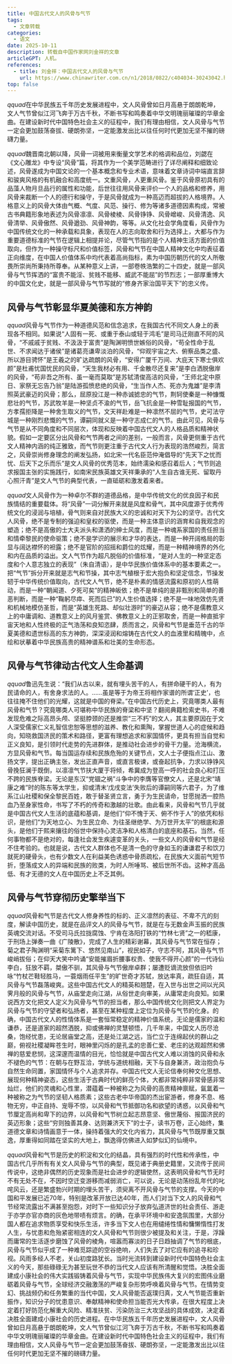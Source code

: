 ```yaml
---
title: 中国古代文人的风骨与气节
tags: 
  - 文章转载
categories: 
  - 语文
date: 2025-10-11    
description: 转载自中国作家网刘金祥的文章
articleGPT: 人机。
references: 
  - title: 刘金祥：中国古代文人的风骨与气节
    url: https://www.chinawriter.com.cn/n1/2018/0822/c404034-30243042.html
top: false
---
```

$qquad$在中华民族五千年历史发展进程中，文人风骨曾如日月高悬于朗朗乾坤，文人气节曾似江河飞奔于万古千秋，不断书写和鸣奏着中华文明瑰丽璀璨的华章金曲。在建设新时代中国特色社会主义的征程中，我们有理由相信，文人风骨与气节一定会更加鼓荡奋拔、硬朗弥坚，一定能激发出比以往任何时代更加无坚不摧的磅礴力量。

$qquad$魏晋南北朝以降，风骨一词被用来衡量文学艺术的格调和品位，刘勰在《文心雕龙》中专设“风骨”篇，将其作为一个美学范畴进行了详尽阐释和细致论述，风骨遂成为中国文论的一个基本概念和专业术语，意味着文章诗词中端直言辞和骏爽风格的有机融合和高度统一。文重风骨，人更重风骨。鉴于风骨原初具有的品藻人物月旦品行的属性和功能，后世往往用风骨来评价一个人的品格和修养，用风骨来裁断一个人的德行和操守，于是风骨就成为一种高迈而超拔的人格境界。人格意义上的风骨大体由气概、气度、风范、操行、修为等诸多道德因素构成，常被古书典籍形象地表述为风骨凛凛、风骨棱棱、风骨铮铮、风骨嶒峻、风骨清逸、风骨清举、风骨傲然、风骨遒劲、风骨神韵，等等。从文化社会学角度看，风骨作为中国传统文化的一种承载和具象，表现在人的志向取舍和行为选择上，大都与作为重要道德标准的气节在逻辑上相提并论，尽管气节指的是个人精神生活方面的价值取向，但作为一种操守标尺和价值标签，风骨和气节在中国人精神文化中均表征着正向维度，在中国人价值体系中均代表着高尚指标，素为中国历朝历代的文人所敬畏所崇尚所秉持所尊奉。从某种意义上讲，一部卷帙浩繁的二十四史，就是一部风骨与气节挥洒的“富贵不能淫、贫贱不能移、威武不能屈”的节烈志；一部厚重博大的中国文化史，就是一部风骨与气节写就的“修身齐家治国平天下”的忠义传。

## 风骨与气节彰显华夏美德和东方神韵

$qquad$风骨与气节作为一种道德风范和信念追求，在我国古代不同文人身上的表现各不相同。如果说“人固有一死、或重于泰山或轻于鸿毛”是司马迁刚直不阿的风骨，“不戚戚于贫贱、不汲汲于富贵”是陶渊明愤世嫉俗的风骨，“苟全性命于乱世、不求闻达于诸侯”是诸葛亮谦卑淡泊的风骨，“仰观宇宙之大、俯察品类之盛、所以游目骋怀”是王羲之的旷达疏朗的风骨，“安得广厦千万间、大庇天下寒士俱欢颜”是杜甫忧国忧民的风骨，“天生我材必有用、千金散尽还复来”是李白洒脱傲岸的风骨，“苟非吾之所有、虽一毫而莫取”是苏轼清俊高洁的风骨，“王师北定中原日、家祭无忘告乃翁”是陆游孤愤悲绝的风骨，“生当作人杰、死亦为鬼雄”是李清照英武豪迈的风骨；那么，屈原投江是一种赤诚摅忠的气节，荆轲使秦是一种慷慨悲壮的气节，苏武牧羊是一种坚贞不渝的气节，岳飞抗金是一种雪耻报国的气节，方孝孺拒降是一种舍生取义的气节，文天祥赴难是一种凛然不屈的气节，史可法守城是一种刚烈悲慨的气节，谭嗣同就义是一种守志成仁的气节。由此可见，风骨与气节是从不同角度和不同层次，体现和反映着中国古代文人的人格品质和精神状貌。假如一定要区分出风骨和气节两者之间的差别，一般而言，风骨更侧重于古代文人精神内涵的纯正雅致，而气节则更注重于古代文人行为表现的浩然峻烈，简言之，风骨崇尚修身理念的阐发弘扬，如北宋一代名臣范仲淹倡导的“先天下之忧而忧、后天下之乐而乐”是文人风骨的优秀范本，始终濡染和感召着后人；气节则追求报国主张的实施践行，如南宋民族英雄文天祥秉承的“人生自古谁无死、留取丹心照汗青”是文人气节的典型代表，一直砥砺和激发着来者。

$qquad$文人风骨作为一种卓尔不群的道德品格，是中华传统文化的优良因子和民族情结的重要载体。将“风骨”一词分解开来就是风度和骨气，其中风度源于优秀传统文化的浸润与培植，骨气则来自对民族大义的忠诚和对天下为公的坚守。古代文人风骨，绝不是专制的强迫和皇权的驱使，而是一种主体意识的涵育和自我观念的塑造；绝不是高傲的士大夫派头和潇洒的绅士风度，而是一种魂系家国的责任担当和情牵黎民的使命驱策；绝不是学识的展示和才华的表达，而是一种开阔格局的彰显与阔达襟怀的袒露；绝不是官阶的招摇和爵位的炫耀，而是一种精神境界的外化和内在品质的溢出。文人气节作为超凡脱俗的价值标准，“是对人生的一种坚定态度和个人意志独立的表现”（朱自清语），是中华民族价值体系中的基本要素之一。把“气节”拆分开来就是志气和节操，其中志气植根于宏大抱负和坚定信念，节操发轫于中华传统价值取向，古代文人气节，绝不是朴素的情感流露和原初的人性萌动，而是一种“朝闻道、夕死可矣”的精神皈依；绝不是单纯的是非甄别和简单的善恶判断，而是一种“鞠躬尽瘁、死而后已”的人生价值选择；绝不是一味地效仿先贤和机械地模仿圣哲，而是“英雄生死路、却似壮游时”的豪迈从容；绝不是儒教意义上的中庸调和、道教意义上的风月鉴赏、佛教意义上的正邪取舍，而是一种直抵宇宙天地和人性终极的正气浩荡和良知恣肆，质而言之，风骨和气节是垂范千古的华夏美德和遗世标高的东方神韵，深深浸润和熔铸在古代文人的血液里和精魄中，点绘和状摹着中华民族高贵的精神谱系和壮美的生命形态。

## 风骨与气节律动古代文人生命基调

$qquad$鲁迅先生说：“我们从古以来，就有埋头苦干的人，有拼命硬干的人，有为民请命的人，有舍身求法的人。……虽是等于为帝王将相作家谱的所谓‘正史’，也往往掩不住他们的光耀，这就是中国的脊梁。”在中国古代历史上，究竟哪类人最有风骨和气节？究竟哪类人可堪称中华民族的脊梁和中坚？翻阅典籍检索史书，不难发现危难之际高昂头颅、坚挺脖颈的还是推崇“三不朽”的文人，其主要原因在于文人深受儒家仁义礼智信忠恕等思想的滋养、教化和熏陶，掌握世道人心的症候和趋向，知晓救国济民的策术和路径，更富有理想追求和家国情怀，更具有担当自觉和正义良知，是引领时代走势的先进群体，是推动社会进步的骨干力量。沧海横流，方显风骨和气节。每当国运存续和民族危殆的关键节点，文人士子便指点江山、激扬文字，提出正确主张，发出正直声音，或直言极谏，或奋起抗争，力求以铮铮风骨挽狂澜于既倒，以凛凛气节扶大厦于将倾，希冀成为登高一呼的社会良心和打压不跨的民族脊梁。无论是东汉“党锢之祸”斗争中的李膺等官僚文人，还是北宋“靖康之难”时的陈东等太学生，抑或清末‘戊戌变法’失败后的谭嗣同等六君子，为了维系江山社稷和保全黎民百姓，敢于替圣贤立言，勇于为生民请命，甘愿抛洒一腔热血乃至身家性命，书写了不朽的传奇和激越的壮歌。由此看来，风骨和气节几乎就是中国古代文人生活的底蕴和基调，是他们“仰不愧于天、俯不怍于人”的依凭和标识，是他们“为天地立心、为生民立命、为往圣继绝学、为万世开太平”的根底和源头，是他们于熙来攘往的俗世中保持心灵洁净和人格清白的底座和基石。当然，任何事物都不是绝对的，每逢社会发生疾遽变革的关头，一些文人的风骨和气节是经不住考验的。也就是说，古代文人群体也不是清一色的守身如玉的谦谦君子和饮刀就死的硬骨头，也有少数文人在利益美色诱惑中骨质疏松，在民族大义面前气短节折，堕落成文人的异端和民族的败类，为时人所唾骂、被后世所不齿。这种才高品低、有才无德的文人在中国历史上不乏其例。

## 风骨与气节穿彻历史擎举当下

$qquad$风骨和气节是古代文人修身养性的标的、正义凛然的表征、不卑不亢的刻度，解读中国历史，就是在品评文人的风骨与气节，就是在与无数金声玉振的民族英魂交流对话。不受司马氏拉拢腐蚀、宁肯在洛阳打铁的“竹林七贤”之一的嵇康，于刑场上弹奏一曲《广陵散》，完成了人生的精彩谢幕，其风骨与气节常在恒存；菊之君子陶渊明“采菊东篱下、悠然见南山”，视民如子，守志不阿，其风骨与气节峻峭拔俗；在仰天大笑中吟诵“安能摧眉折腰事权贵、使我不得开心颜”的一代诗仙李白，狂放不羁，桀傲不驯，其风骨与气节傲岸卓群；屡遭贬谪流放但依旧吟咏“竹杖芒鞋轻胜马，一蓑烟雨任平生”的旷世奇才苏轼，放达率真，疏狂自适，其风骨与气节磊落峻爽。这些中国古代文人的精英和翘楚，在入世与出世之间以光风霁月般的风骨与气节，从庙堂走向江湖，从俗世走向审美，从庸常走向良知。如果说西方文化把文人定义为风骨与气节的担当者，那么中国传统文化则把文人界定为风骨与气节的守望者和弘扬者，甚至在某种程度上定位为风骨与气节的化身。的确，中国古代文人的性情体系是一套恒常稳定的精神价值系统，无论是儒家的温和谦恭，还是道家的超然洒脱，抑或佛禅的灵慧顿悟，几千年来，中国文人历尽沧桑，饱经忧患，无论居庙堂之高，还是处江湖之远，当伫立于连绵起伏的群山之巅，俯视社稷凝眸苍生时，眼神里闪烁的是孔孟的忠善仁爱、老庄的达观超然和佛禅的慈爱悲悯，这深邃而温情的目光，恰恰就是中国古代文人难以消蚀的风骨和永不褪色的气节：在朝与在野互洽，学统与道统相融，天下与自身兼济，政治抱负与自然生命同置，家国情怀与个人追求并存。中国古代文人无论信奉何种文化思想、展现何种精神姿态，这些生活于古典时代的鲜亮个体，大都非常纯粹非常骨感非常灿烂，他们的灵魂和心性里，潜蕴着一种被称之为风骨的高贵精神禀赋，氤氲着一种被称之为气节的坚韧人格质素；这些古老中华帝国的杰出宦游者，修身不息、格物无穷，中正自持、宠辱不惊，以风骨和气节抵御功名和欲望的诱惑，以风骨和气节厘定高尚和卑下的边界，以风骨和气节树立起志昂意坚、傲世蔑俗、报国济民的英迈形象；这些“穷则独善其身、达则兼济天下”的士子，读书万卷，正心始终，集道德文章和诗情画意于一体，操持着强大的文化内省力，其风骨与气节既厚重又飘逸，厚重得如同踏在坚实的大地上，飘逸得仿佛进入如梦似幻的仙境中。

$qquad$风骨和气节是历史的积淀和文化的结晶，具有强烈的时代性和传承性，中国古代几乎所有有关文人风骨与气节的典型，既见诸于典册史籍里，又流传于民间传说中，这绝非偶然的历史现象而是社会进步的逻辑使然，这表明风骨和气节无时不有无处不在，不因时空迁变游移而减弱消亡，可以说，无论是动荡纷乱年代的叱咤风云，还是繁盛勃兴时期的埋头苦干，须臾离不开风骨与气节的支撑。今天的中国和平发展已近70年，特别是改革开放已达40年，而人们对当下文人的风骨和气节经常流露出不满甚至抱怨，对时下一些知识分子放弃弘道济世的社会责任、游走于亦学亦官亦商的灰色地带啧有烦言。的确，在承平环境中和安逸氛围里，大部分国人都在追求物质享受和快乐生活，许多当下文人也在用缱绻性情和慵懒惰性打发人生，与忧患和危殆紧密相连的文人风骨和气节则很少被提及和关注，于是，浮躁而庸常的生活逐步磨蚀了风骨的棱角，喧嚣而寡淡的日子日趋抽调了气节的根底，风骨与气节似乎成了一种难觅踪迹的空谷绝响，人们失去了对它应有的追寻和珍视。风雨多经人不老，关山初度路犹长。当时光流转到建设新时代中国特色社会主义的今天，那些碌碌无为甚至玩世不恭的当代文人应该有所清醒和觉悟。决胜全面建成小康社会的伟大实践锻铸着风骨与气节，实现中华民族伟大复兴的宏图伟业磨砺着风骨与气节，全球经济交融激荡的严峻复杂形势呼唤着风骨与气节。在情势变幻、挑战频仍和任务繁重的当代中国，文人风骨能否返璞归真，文人气节能否重新振作，知识分子的忧患意识、奉献精神和使命担当能否光大传承，在很大程度上决定着打好防范化解重大风险、精准扶贫、污染防治三大攻坚战的具体成效，决定着决胜全面建成小康社会的历史进程。在中华民族五千年历史发展进程中，文人风骨曾如日月高悬于朗朗乾坤，文人气节曾似江河飞奔于万古千秋，不断书写和鸣奏着中华文明瑰丽璀璨的华章金曲。在建设新时代中国特色社会主义的征程中，我们有理由相信，文人风骨与气节一定会更加鼓荡奋拔、硬朗弥坚，一定能激发出比以往任何时代更加无坚不摧的磅礴力量。
